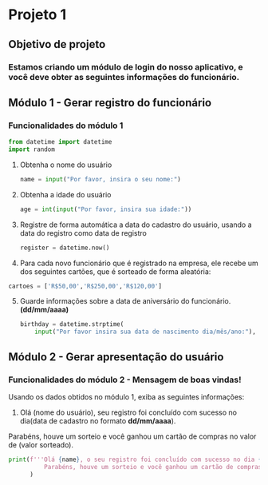 # Projeto 1

## Objetivo de projeto

### Estamos criando um módulo de **login** do nosso aplicativo, e você deve obter as seguintes informações do funcionário.

## Módulo 1 - Gerar registro do funcionário

### Funcionalidades do módulo 1

```python
from datetime import datetime
import random
```



1. Obtenha o nome do usuário

   ```python
   name = input("Por favor, insira o seu nome:")
   ```

   

2. Obtenha a idade do usuário

   ```python
   age = int(input("Por favor, insira sua idade:"))
   ```

   

3. Registre de forma automática a data do cadastro do usuário, usando a data do registro como data de registro

   ```python
   register = datetime.now()
   ```

   

4. Para cada novo funcionário que é registrado na empresa, ele recebe um dos seguintes cartões, que é sorteado de forma aleatória:

```python
cartoes = ['R$50,00','R$250,00','R$120,00']
```

5. Guarde informações sobre a data de aniversário do funcionário. **(dd/mm/aaaa)**
   
   ```python
   birthday = datetime.strptime(
       input("Por favor insira sua data de nascimento dia/mês/ano:"), '%d/%m/%Y')
   ```
   
   

## Módulo 2 - Gerar apresentação do usuário

### Funcionalidades do módulo 2 - Mensagem de boas vindas!


Usando os dados obtidos no módulo 1, exiba as seguintes informações:

1. Olá (nome do usuário), seu registro foi concluído com sucesso no dia(data de cadastro no formato **dd/mm/aaaa**).

Parabéns, houve um sorteio e você ganhou um cartão de compras no valor de (valor sorteado).

```python
print(f'''Olá {name}, o seu registro foi concluído com sucesso no dia {register.day}/{register.month}/{register.year}
          Parabéns, houve um sorteio e você ganhou um cartão de compras no valor de {random.choice(cartoes)}.'''
      )
```

